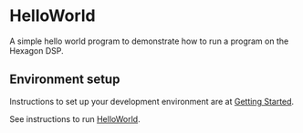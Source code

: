 # HelloWorld

A simple hello world program to demonstrate how to run a
program on the Hexagon DSP.

## Environment setup

Instructions to set up your development environment are at [Getting Started](https://github.com/ATLFlight/ATLFlightDocs/blob/master/GettingStarted.md).

See instructions to run [HelloWorld](https://github.com/ATLFlight/ATLFlightDocs/blob/master/HelloWorld.md).

